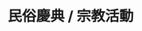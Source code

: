 ---
title: '民俗慶典 / 宗教活動'
pictures: '["https://raw.githubusercontent.com/chyushya/cms-content/main/content/resources/images/1651124805436-1024-640-01.jpg","https://raw.githubusercontent.com/chyushya/cms-content/main/content/resources/images/1651124805468-1024-640-02.jpg","https://raw.githubusercontent.com/chyushya/cms-content/main/content/resources/images/1651124805526-1024-640-03.jpg","https://raw.githubusercontent.com/chyushya/cms-content/main/content/resources/images/1651124805501-1024-640-04.jpg","https://raw.githubusercontent.com/chyushya/cms-content/main/content/resources/images/1651124805585-1024-640-05.jpg","https://raw.githubusercontent.com/chyushya/cms-content/main/content/resources/images/1651323278791-1024-640-06.jpg","https://raw.githubusercontent.com/chyushya/cms-content/main/content/resources/images/1651124805567-1024-640-07.jpg","https://raw.githubusercontent.com/chyushya/cms-content/main/content/resources/images/1651124805690-1024-640-08.jpg","https://raw.githubusercontent.com/chyushya/cms-content/main/content/resources/images/1651124805632-1024-640-09.jpg","https://raw.githubusercontent.com/chyushya/cms-content/main/content/resources/images/1651124805651-1024-640-10.jpg","https://raw.githubusercontent.com/chyushya/cms-content/main/content/resources/images/1651124805547-1024-640-11.jpg","https://raw.githubusercontent.com/chyushya/cms-content/main/content/resources/images/1651124805671-1024-640-12.jpg","https://raw.githubusercontent.com/chyushya/cms-content/main/content/resources/images/1651124805739-1024-640-13.jpg","https://raw.githubusercontent.com/chyushya/cms-content/main/content/resources/images/1651124805714-1024-640-14.jpg"]'
---